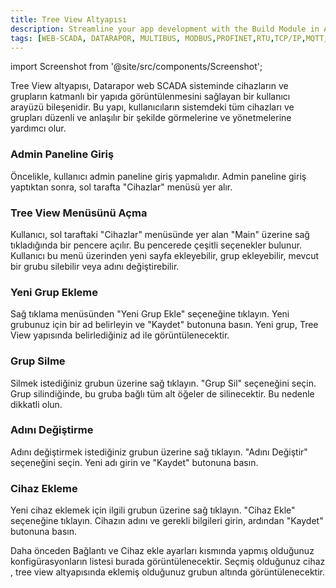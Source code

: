 ```yaml
---
title: Tree View Altyapısı
description: Streamline your app development with the Build Module in Appcircle, offering automated builds for iOS and Android platforms.
tags: [WEB-SCADA, DATARAPOR, MULTIBUS, MODBUS,PROFINET,RTU,TCP/IP,MQTT,BACNET,SCADA,VERI TOPLAMA]
---
```


import Screenshot from '@site/src/components/Screenshot';

Tree View altyapısı, Datarapor web SCADA sisteminde cihazların ve grupların katmanlı bir yapıda görüntülenmesini sağlayan bir kullanıcı arayüzü bileşenidir. Bu yapı, kullanıcıların sistemdeki tüm cihazları ve grupları düzenli ve anlaşılır bir şekilde görmelerine ve yönetmelerine yardımcı olur.
 
###  Admin Paneline Giriş
Öncelikle, kullanıcı admin paneline giriş yapmalıdır. Admin paneline giriş yaptıktan sonra, sol tarafta "Cihazlar" menüsü yer alır.

###  Tree View Menüsünü Açma
Kullanıcı, sol taraftaki "Cihazlar" menüsünde yer alan "Main" üzerine sağ tıkladığında bir pencere açılır. Bu pencerede çeşitli seçenekler bulunur. Kullanıcı bu menü üzerinden yeni sayfa ekleyebilir, grup ekleyebilir, mevcut bir grubu silebilir veya adını değiştirebilir.
<Screenshot url='/img/tw1.png' />

###  Yeni Grup Ekleme
Sağ tıklama menüsünden "Yeni Grup Ekle" seçeneğine tıklayın.
Yeni grubunuz için bir ad belirleyin ve "Kaydet" butonuna basın.
Yeni grup, Tree View yapısında belirlediğiniz ad ile görüntülenecektir.
###  Grup Silme
Silmek istediğiniz grubun üzerine sağ tıklayın.
"Grup Sil" seçeneğini seçin.
Grup silindiğinde, bu gruba bağlı tüm alt öğeler de silinecektir. Bu nedenle dikkatli olun.
###  Adını Değiştirme
Adını değiştirmek istediğiniz grubun üzerine sağ tıklayın.
"Adını Değiştir" seçeneğini seçin.
Yeni adı girin ve "Kaydet" butonuna basın.
###  Cihaz Ekleme
Yeni cihaz eklemek için ilgili grubun üzerine sağ tıklayın.
"Cihaz Ekle" seçeneğine tıklayın.
Cihazın adını ve gerekli bilgileri girin, ardından "Kaydet" butonuna basın.
 
Daha önceden Bağlantı ve Cihaz ekle ayarları kısmında yapmış olduğunuz konfigürasyonların listesi burada görüntülenecektir. Seçmiş olduğunuz cihaz , tree view altyapısında eklemiş olduğunuz grubun altında görüntülenecektir.

<Screenshot url='/img/tw2.png' />

 